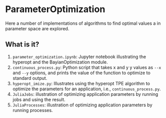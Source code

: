 # ParameterOptimization

Here a number of implementations of algorithms to find optimal
values a in parameter space are explored.

## What is it?

  1. `parameter_optimization.ipynb`: Jupyter notebook
    illustrating the hyperopt and the BayianOptimization module.
  1. `continuous_process.py`: Python script that takes x and y
    y values as `--x` and `--y` options, and prints the value of
    the function to optimize to standard output.
  1. `hyperopt_imize.py`: Illustrates using the hyperopt TPE
    algorithm to optimize the parameters for an application, i.e.,
    `continuous_process.py`.
  1. `JuliaJobs`: illustration of optimizing application
    parameters by running jobs and using the result.
  1. `JuliaProcesses`: illustration of optimizing application
    parameters by running processes.
